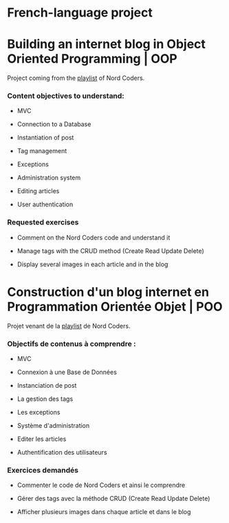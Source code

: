 # French-language project

# Building an internet blog in Object Oriented Programming | OOP

Project coming from the [playlist](https://www.youtube.com/watch?v=tUv7L5fQFFU&list=PLeeuvNW2FHVgfbhZM3S8kqZOmnY7TEorW/) of Nord Coders. 

### Content objectives to understand: 
* MVC 

* Connection to a Database 

* Instantiation of post 

* Tag management 

* Exceptions 

* Administration system 

* Editing articles 

* User authentication 

### Requested exercises 

* Comment on the Nord Coders code and understand it 

* Manage tags with the CRUD method (Create Read Update Delete) 

* Display several images in each article and in the blog


# Construction d'un blog internet en Programmation Orientée Objet | POO

Projet venant de la [playlist](https://www.youtube.com/watch?v=tUv7L5fQFFU&list=PLeeuvNW2FHVgfbhZM3S8kqZOmnY7TEorW/) de Nord Coders.

### Objectifs de contenus à comprendre :

* MVC

* Connexion à une Base de Données

* Instanciation de post

* La gestion des tags

* Les exceptions

* Système d'administration

* Editer les articles

* Authentification des utilisateurs

### Exercices demandés 

* Commenter le code de Nord Coders et ainsi le comprendre

* Gérer des tags avec la méthode CRUD (Create Read Update Delete)

* Afficher plusieurs images dans chaque article et dans le blog
